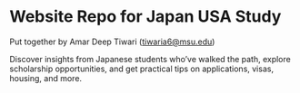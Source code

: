 # Website Repo for Japan USA Study
Put together by Amar Deep Tiwari (tiwaria6@msu.edu)

Discover insights from Japanese students who’ve walked the path, explore scholarship opportunities, and get practical tips on applications, visas, housing, and more.


